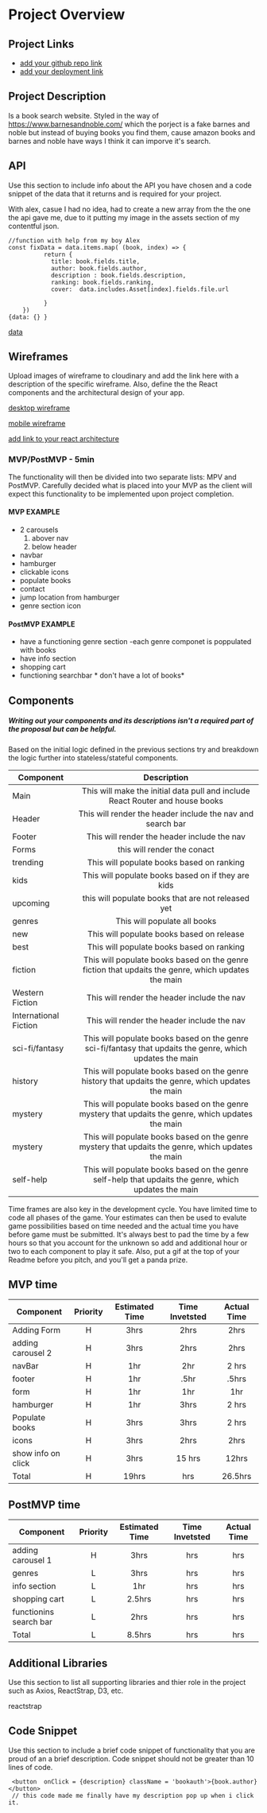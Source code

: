 # Project Overview

## Project Links

- [add your github repo link](https://github.com/redpumpkin21/Project-2)
- [add your deployment link](https://project-website-4t8g.onrender.com/)

## Project Description

Is a book search website. Styled in the way of https://www.barnesandnoble.com/ which the porject is a fake barnes and noble but instead of buying books you find them, cause amazon books and barnes and noble have ways I think it can imporve it's search. 

## API

Use this section to include info about the API you have chosen and a code snippet of the data that it returns and is required for your project. 

With alex, casue I had no idea, had to create a new array from the the one the api gave me, due to it putting my image in the assets section of my contentful json. 
```
//function with help from my boy Alex
const fixData = data.items.map( (book, index) => {
          return {
            title: book.fields.title,
            author: book.fields.author,
            description : book.fields.description,
            ranking: book.fields.ranking,
            cover:  data.includes.Asset[index].fields.file.url

          }
    })
{data: {} }
```
[data](https://res.cloudinary.com/dx3a3l6k0/image/upload/v1627667570/Screen_Shot_2021-07-30_at_1.49.09_PM_r2w8zn.png)

## Wireframes

Upload images of wireframe to cloudinary and add the link here with a description of the specific wireframe. Also, define the the React components and the architectural design of your app.

[desktop wireframe](https://res.cloudinary.com/dx3a3l6k0/image/upload/v1627589358/desktop_wirefram_2_fydblr.jpg)

[mobile wireframe](https://res.cloudinary.com/dx3a3l6k0/image/upload/v1627589365/phone_wrieframe_2_h8wncj.jpg)
 
[add link to your react architecture](https://docs.google.com/drawings/d/1-lyuWW1MqvBJNvNG6RQ3AIypMBYca-kl61t7l63Qry8/edit?usp=sharing)


### MVP/PostMVP - 5min

The functionality will then be divided into two separate lists: MPV and PostMVP.  Carefully decided what is placed into your MVP as the client will expect this functionality to be implemented upon project completion.  

#### MVP EXAMPLE
- 2 carousels
	1. abover nav
	2. below header
- navbar 
- hamburger
- clickable icons
- populate books
- contact
- jump location from hamburger
- genre section icon



#### PostMVP EXAMPLE

- have a functioning genre section 
-each genre componet is poppulated with books
- have info section
- shopping cart
- functioning searchbar * don't have a lot of books*


## Components
##### Writing out your components and its descriptions isn't a required part of the proposal but can be helpful.

Based on the initial logic defined in the previous sections try and breakdown the logic further into stateless/stateful components. 

| Component | Description | 
| --- | :---: |  
| Main| This will make the initial data pull and include React Router and house books| 
| Header | This will render the header include the nav  and search bar| 
| Footer | This will render the header include the nav | 
| Forms | this will render the conact|
| trending | This will populate books based on ranking| 
| kids | This will populate books based on if they are kids | 
| upcoming | this will populate books that are not released yet | 
| genres | This will populate all books|
| new | This will populate books based on release | 
| best| This will populate books based on ranking| 
| fiction | This will populate books based on the genre fiction that updaits the genre, which updates the 				main| 
| Western Fiction | This will render the header include the nav |
| International Fiction | This will render the header include the nav |
| sci-fi/fantasy | This will populate books based on the genre sci-fi/fantasy that updaits the          		genre, which updates the main | 
| history |  This will populate books based on the genre history that updaits the genre, which   	 			updates the main| 
| mystery |  This will populate books based on the genre mystery that updaits the genre, which updates 			the main|
| mystery | This will populate books based on the genre mystery that updaits the genre, which updates the 		main | 
| self-help | This will populate books based on the genre self-help that updaits the genre, which updates 		the	main|

Time frames are also key in the development cycle.  You have limited time to code all phases of the game.  Your estimates can then be used to evalute game possibilities based on time needed and the actual time you have before game must be submitted. It's always best to pad the time by a few hours so that you account for the unknown so add and additional hour or two to each component to play it safe. Also, put a gif at the top of your Readme before you pitch, and you'll get a panda prize.

## MVP time

| Component | Priority | Estimated Time | Time Invetsted | Actual Time |
| --- | :---: |  :---: | :---: | :---: |
| Adding Form | H | 3hrs| 2hrs | 2hrs |
| adding carousel 2| H | 3hrs| 2hrs | 2hrs |
| navBar| H | 1hr|2hr | 2 hrs |
| footer | H | 1hr| .5hr | .5hrs |
| form | H | 1hr| 1hr | 1hr |
| hamburger| H | 1hr| 3hrs | 2 hrs |
| Populate books | H | 3hrs| 3hrs | 2 hrs |
| icons | H | 3hrs| 2hrs | 2hrs |
| show info on click | H | 3hrs| 15 hrs | 12hrs |
| Total | H | 19hrs| hrs | 26.5hrs |

## PostMVP time
| Component | Priority | Estimated Time | Time Invetsted | Actual Time |
| --- | :---: |  :---: | :---: | :---: |
| adding carousel 1 | H | 3hrs| hrs | hrs |
| genres | L | 3hrs| hrs | hrs |
| info section | L | 1hr| hrs | hrs |
| shopping cart | L | 2.5hrs| hrs | hrs |
| functionins search bar | L | 2hrs| hrs | hrs |
| Total | L | 8.5hrs| hrs | hrs |


## Additional Libraries
 Use this section to list all supporting libraries and thier role in the project such as Axios, ReactStrap, D3, etc. 

 reactstrap

## Code Snippet

Use this section to include a brief code snippet of functionality that you are proud of an a brief description.  Code snippet should not be greater than 10 lines of code. 

```
 <button  onClick = {description} className = 'bookauth'>{book.author}</button>
 // this code made me finally have my description pop up when i click it.
```
